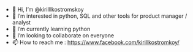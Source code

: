- 👋 Hi, I’m @kirilllkostromskoy
- 👀 I’m interested in python, SQL and other tools for product manager / analyst
- 🌱 I’m currently learning python
- 💞️ I’m looking to collaborate on everyone
- 📫 How to reach me : https://www.facebook.com/kirillkostromkoy/
<!---
kirilllkostromskoy/kirilllkostromskoy is a ✨ special ✨ repository because its `README.md` (this file) appears on your GitHub profile.
You can click the Preview link to take a look at your changes.
--->
